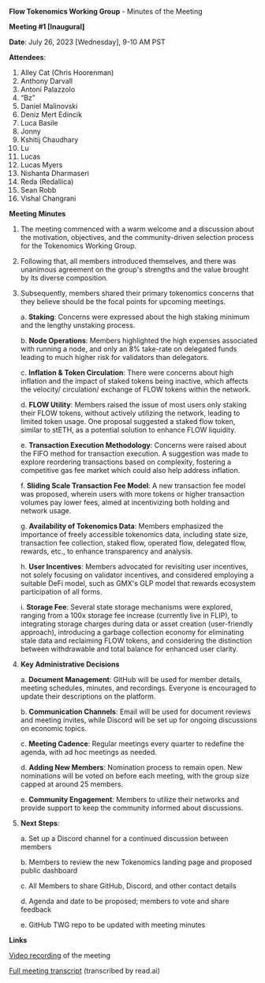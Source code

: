 **Flow Tokenomics Working Group** - Minutes of the Meeting

**Meeting #1 [Inaugural]**

**Date**: July 26, 2023 [Wednesday], 9-10 AM PST 

**Attendees**:
1. Alley Cat (Chris Hoorenman)
2. Anthony Darvall
3. Antoni Palazzolo
4. “Bz”
5. Daniel Malinovski
6. Deniz Mert Edincik
7. Luca Basile
8. Jonny
9. Kshitij Chaudhary
10. Lu
11. Lucas
12. Lucas Myers
13. Nishanta Dharmaseri
14. Reda (Redallica)
15. Sean Robb
16. Vishal Changrani

**Meeting Minutes**
1. The meeting commenced with a warm welcome and a discussion about the motivation, objectives, and the community-driven selection process for the Tokenomics Working Group.
2. Following that, all members introduced themselves, and there was unanimous agreement on the group's strengths and the value brought by its diverse composition.
3. Subsequently, members shared their primary tokenomics concerns that they believe should be the focal points for upcoming meetings.

      a. **Staking**: Concerns were expressed about the high staking minimum and the lengthy unstaking process.
   
      b. **Node Operations**: Members highlighted the high expenses associated with running a node, and only an 8% take-rate on delegated funds leading to much higher risk for validators than delegators.

      c. **Inflation & Token Circulation**: There were concerns about high inflation and the impact of staked tokens being inactive, which affects the velocity/ circulation/ exchange of FLOW tokens within the network.

      d. **FLOW Utility**: Members raised the issue of most users only staking their FLOW tokens, without actively utilizing the network, leading to limited token usage. One proposal suggested a staked flow token, similar to stETH, as a potential solution to enhance FLOW liquidity.

      e. **Transaction Execution Methodology**: Concerns were raised about the FIFO method for transaction execution. A suggestion was made to explore reordering transactions based on complexity, fostering a competitive gas fee market which could also help address inflation.

      f. **Sliding Scale Transaction Fee Model**: A new transaction fee model was proposed, wherein users with more tokens or higher transaction volumes pay lower fees, aimed at incentivizing both holding and network usage.

      g. **Availability of Tokenomics Data**: Members emphasized the importance of freely accessible tokenomics data, including state size, transaction fee collection, staked flow, operated flow, delegated flow, rewards, etc., to enhance transparency and analysis.

      h. **User Incentives**: Members advocated for revisiting user incentives, not solely focusing on validator incentives, and considered employing a suitable DeFi model, such as GMX's GLP model that rewards ecosystem participation of all forms. 

      i. **Storage Fee**: Several state storage mechanisms were explored, ranging from a 100x storage fee increase (currently live in FLIP), to integrating storage charges during data or asset creation (user-friendly approach), introducing a garbage collection economy for eliminating stale data and reclaiming FLOW tokens, and considering the distinction between withdrawable and total balance for enhanced user clarity.

4. **Key Administrative Decisions**

      a. **Document Management**: GitHub will be used for member details, meeting schedules, minutes, and recordings. Everyone is encouraged to update their descriptions on the platform.

      b. **Communication Channels**: Email will be used for document reviews and meeting invites, while Discord will be set up for ongoing discussions on economic topics.

      c. **Meeting Cadence**: Regular meetings every quarter to redefine the agenda, with ad hoc meetings as needed.

      d. **Adding New Members**: Nomination process to remain open. New nominations will be voted on before each meeting, with the group size capped at around 25 members.

      e. **Community Engagement**: Members to utilize their networks and provide support to keep the community informed about discussions.

6. **Next Steps**: 

      a. Set up a Discord channel for a continued discussion between members

      b. Members to review the new Tokenomics landing page and proposed public dashboard

      c. All Members to share GitHub, Discord, and other contact details

      d. Agenda and date to be proposed; members to vote and share feedback

      e. GitHub TWG repo to be updated with meeting minutes

**Links**

[Video recording](https://www.youtube.com/watch?v=pV7nte_WumE) of the meeting

[Full meeting transcript](https://docs.google.com/document/d/1gzDqUE47EmlXPCWHdNsH1EAiibAyYSBxO8d6aWw_380) (transcribed by read.ai)

